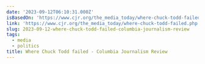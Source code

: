```yaml
---
date: '2023-09-12T06:10:31.000Z'
isBasedOn: 'https://www.cjr.org/the_media_today/where-chuck-todd-failed.php'
link: 'https://www.cjr.org/the_media_today/where-chuck-todd-failed.php'
slug: 2023-09-12-where-chuck-todd-failed-columbia-journalism-review
tags:
  - media
  - politics
title: Where Chuck Todd failed - Columbia Journalism Review
---
```


